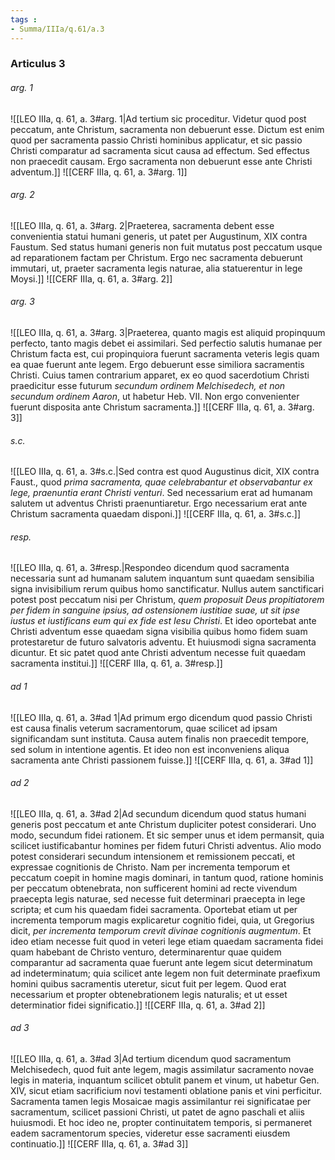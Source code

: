 ```yaml
---
tags : 
- Summa/IIIa/q.61/a.3
---
```


### Articulus 3

###### arg. 1
![[LEO IIIa, q. 61, a. 3#arg. 1|Ad tertium sic proceditur. Videtur quod post peccatum, ante Christum, sacramenta non debuerunt esse. Dictum est enim quod per sacramenta passio Christi hominibus applicatur, et sic passio Christi comparatur ad sacramenta sicut causa ad effectum. Sed effectus non praecedit causam. Ergo sacramenta non debuerunt esse ante Christi adventum.]]
![[CERF IIIa, q. 61, a. 3#arg. 1]]

###### arg. 2
![[LEO IIIa, q. 61, a. 3#arg. 2|Praeterea, sacramenta debent esse convenientia statui humani generis, ut patet per Augustinum, XIX contra Faustum. Sed status humani generis non fuit mutatus post peccatum usque ad reparationem factam per Christum. Ergo nec sacramenta debuerunt immutari, ut, praeter sacramenta legis naturae, alia statuerentur in lege Moysi.]]
![[CERF IIIa, q. 61, a. 3#arg. 2]]

###### arg. 3
![[LEO IIIa, q. 61, a. 3#arg. 3|Praeterea, quanto magis est aliquid propinquum perfecto, tanto magis debet ei assimilari. Sed perfectio salutis humanae per Christum facta est, cui propinquiora fuerunt sacramenta veteris legis quam ea quae fuerunt ante legem. Ergo debuerunt esse similiora sacramentis Christi. Cuius tamen contrarium apparet, ex eo quod sacerdotium Christi praedicitur esse futurum *secundum ordinem Melchisedech, et non secundum ordinem Aaron*, ut habetur Heb. VII. Non ergo convenienter fuerunt disposita ante Christum sacramenta.]]
![[CERF IIIa, q. 61, a. 3#arg. 3]]

###### s.c.
![[LEO IIIa, q. 61, a. 3#s.c.|Sed contra est quod Augustinus dicit, XIX contra Faust., quod *prima sacramenta, quae celebrabantur et observabantur ex lege, praenuntia erant Christi venturi*. Sed necessarium erat ad humanam salutem ut adventus Christi praenuntiaretur. Ergo necessarium erat ante Christum sacramenta quaedam disponi.]]
![[CERF IIIa, q. 61, a. 3#s.c.]]

###### resp.
![[LEO IIIa, q. 61, a. 3#resp.|Respondeo dicendum quod sacramenta necessaria sunt ad humanam salutem inquantum sunt quaedam sensibilia signa invisibilium rerum quibus homo sanctificatur. Nullus autem sanctificari potest post peccatum nisi per Christum, *quem proposuit Deus propitiatorem per fidem in sanguine ipsius, ad ostensionem iustitiae suae, ut sit ipse iustus et iustificans eum qui ex fide est Iesu Christi*. Et ideo oportebat ante Christi adventum esse quaedam signa visibilia quibus homo fidem suam protestaretur de futuro salvatoris adventu. Et huiusmodi signa sacramenta dicuntur. Et sic patet quod ante Christi adventum necesse fuit quaedam sacramenta institui.]]
![[CERF IIIa, q. 61, a. 3#resp.]]

###### ad 1
![[LEO IIIa, q. 61, a. 3#ad 1|Ad primum ergo dicendum quod passio Christi est causa finalis veterum sacramentorum, quae scilicet ad ipsam significandam sunt instituta. Causa autem finalis non praecedit tempore, sed solum in intentione agentis. Et ideo non est inconveniens aliqua sacramenta ante Christi passionem fuisse.]]
![[CERF IIIa, q. 61, a. 3#ad 1]]

###### ad 2
![[LEO IIIa, q. 61, a. 3#ad 2|Ad secundum dicendum quod status humani generis post peccatum et ante Christum dupliciter potest considerari. Uno modo, secundum fidei rationem. Et sic semper unus et idem permansit, quia scilicet iustificabantur homines per fidem futuri Christi adventus. Alio modo potest considerari secundum intensionem et remissionem peccati, et expressae cognitionis de Christo. Nam per incrementa temporum et peccatum coepit in homine magis dominari, in tantum quod, ratione hominis per peccatum obtenebrata, non sufficerent homini ad recte vivendum praecepta legis naturae, sed necesse fuit determinari praecepta in lege scripta; et cum his quaedam fidei sacramenta. Oportebat etiam ut per incrementa temporum magis explicaretur cognitio fidei, quia, ut Gregorius dicit, *per incrementa temporum crevit divinae cognitionis augmentum*. Et ideo etiam necesse fuit quod in veteri lege etiam quaedam sacramenta fidei quam habebant de Christo venturo, determinarentur quae quidem comparantur ad sacramenta quae fuerunt ante legem sicut determinatum ad indeterminatum; quia scilicet ante legem non fuit determinate praefixum homini quibus sacramentis uteretur, sicut fuit per legem. Quod erat necessarium et propter obtenebrationem legis naturalis; et ut esset determinatior fidei significatio.]]
![[CERF IIIa, q. 61, a. 3#ad 2]]

###### ad 3
![[LEO IIIa, q. 61, a. 3#ad 3|Ad tertium dicendum quod sacramentum Melchisedech, quod fuit ante legem, magis assimilatur sacramento novae legis in materia, inquantum scilicet obtulit panem et vinum, ut habetur Gen. XIV, sicut etiam sacrificium novi testamenti oblatione panis et vini perficitur. Sacramenta tamen legis Mosaicae magis assimilantur rei significatae per sacramentum, scilicet passioni Christi, ut patet de agno paschali et aliis huiusmodi. Et hoc ideo ne, propter continuitatem temporis, si permaneret eadem sacramentorum species, videretur esse sacramenti eiusdem continuatio.]]
![[CERF IIIa, q. 61, a. 3#ad 3]]

